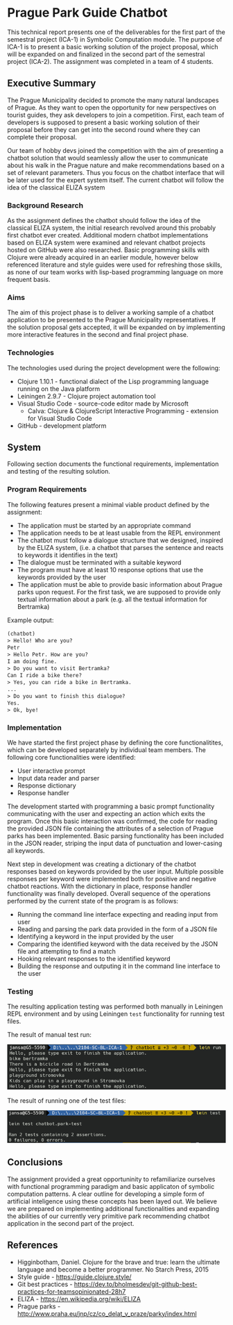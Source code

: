 # Prague Park Guide Chatbot

This technical report presents one of the deliverables for the first part of the semestral project (ICA-1) in Symbolic Computation module. The purpose of ICA-1 is to present a basic working solution of the project proposal, which will be expanded on and finalized in the second part of the semestral project (ICA-2). The assignment was completed in a team of 4 students.

## Executive Summary

The Prague Municipality decided to promote the many natural landscapes of Prague. As they want to open the opportunity for new perspectives on tourist guides, they ask developers to join a competition. First, each team of developers is supposed to present a basic working solution of their proposal before they can get into the second round where they can complete their proposal.

Our team of hobby devs joined the competition with the aim of presenting a chatbot solution that would seamlessly allow the user to communicate about his walk in the Prague nature and make recommendations based on a set of relevant parameters. Thus you focus on the chatbot interface that will be later used for the expert system itself. The current chatbot will follow the idea of the classical ELIZA system

### Background Research

As the assignment defines the chatbot should follow the idea of the classical ELIZA system, the initial research revolved around this probably first chatbot ever created.
Additional modern chatbot implementations based on ELIZA system were examined and relevant chatbot projects hosted on GitHub were also researched. Basic programming skills with Clojure were already acquired in an earlier module, however below referenced literature and style guides were used for refreshing those skills, as none of our team works with lisp-based programming language on more frequent basis.

### Aims

The aim of this project phase is to deliver a working sample of a chatbot application to be presented to the Prague Municipality representatives. If the solution proposal gets accepted, it will be expanded on by implementing more interactive features in the second and final project phase.

### Technologies

The technologies used during the project development were the following:
- Clojure 1.10.1 - functional dialect of the Lisp programming language running on the Java platform
- Leiningen 2.9.7 - Clojure project automation tool
- Visual Studio Code - source-code editor made by Microsoft
  - Calva: Clojure & ClojureScript Interactive Programming - extension for Visual Studio Code
- GitHub - development platform

## System

Following section documents the functional requirements, implementation and testing of the resulting solution.

### Program Requirements

The following features present a minimal viable product defined by the assignment:

- The application must be started by an appropriate command
- The application needs to be at least usable from the REPL environment
- The chatbot must follow a dialogue structure that we designed, inspired by the ELIZA system, (i.e. a chatbot that parses the sentence and reacts to keywords it identifies in the text)
- The dialogue must be terminated with a suitable keyword
- The program must have at least 10 response options that use the keywords provided by the user
- The application must be able to provide basic information about Prague parks upon request. For the first task, we are supposed to provide only textual information about a park (e.g. all the textual information for Bertramka)

Example output:
```
(chatbot)
> Hello! Who are you?
Petr
> Hello Petr. How are you?
I am doing fine.
> Do you want to visit Bertramka?
Can I ride a bike there?
> Yes, you can ride a bike in Bertramka.
...
> Do you want to finish this dialogue?
Yes.
> Ok, bye!
```

### Implementation

We have started the first project phase by defining the core functionalitites, which can be developed separately by individual team members. The following core functionalities were identified:

- User interactive prompt
- Input data reader and parser
- Response dictionary
- Response handler

The development started with programming a basic prompt functionality communicating with the user and expecting an action which exits the program. Once this basic interaction was confirmed, the code for reading the provided JSON file containing the attributes of a selection of Prague parks has been implemented. Basic parsing functionality has been included in the JSON reader, striping the input data of punctuation and lower-casing all keywords.

Next step in development was creating a dictionary of the chatbot responses based on keywords provided by the user input. Multiple possible responses per keyword were implemented both for positive and negative chatbot reactions. With the dictionary in place, response handler functionality was finally developed. Overall sequence of the operations performed by the current state of the program is as follows:

- Running the command line interface expecting and reading input from user
- Reading and parsing the park data provided in the form of a JSON file
- Identifying a keyword in the input provided by the user
- Comparing the identified keyword with the data received by the JSON file and attempting to find a match
- Hooking relevant responses to the identified keyword
- Building the response and outputing it in the command line interface to the user

### Testing

The resulting application testing was performed both manually in Leiningen REPL environment and by using Leiningen `test` functionality for running test files.

The result of manual test run:

![Image](img/test_run3.png)


The result of running one of the test files:

![Image](img/test_run2.png)

## Conclusions

The assignment provided a great opportuninity to refamiliarize ourselves with functional programming paradigm and basic applicaton of symbolic computation patterns. A clear outline for developing a simple form of artificial inteligence using these concepts has been layed out. We believe we are prepared on implementing additional functionalities and expanding the abilities of our currently very primitive park recommending chatbot application in the second part of the project.

## References

- Higginbotham, Daniel. Clojure for the brave and true: learn the ultimate language and become a better programmer. No Starch Press, 2015
- Style guide - https://guide.clojure.style/
- Git best practices - https://dev.to/bholmesdev/git-github-best-practices-for-teamsopinionated-28h7
- ELIZA - https://en.wikipedia.org/wiki/ELIZA
- Prague parks - http://www.praha.eu/jnp/cz/co_delat_v_praze/parky/index.html
